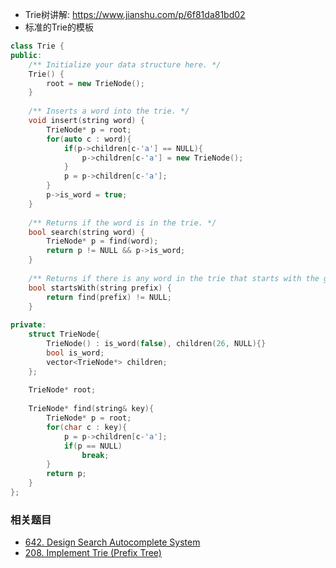 * Trie树讲解: https://www.jianshu.com/p/6f81da81bd02
* 标准的Trie的模板

```c++
class Trie {
public:
    /** Initialize your data structure here. */
    Trie() {
        root = new TrieNode();
    }
    
    /** Inserts a word into the trie. */
    void insert(string word) {
        TrieNode* p = root;
        for(auto c : word){
            if(p->children[c-'a'] == NULL){
                p->children[c-'a'] = new TrieNode();
            }
            p = p->children[c-'a'];
        }
        p->is_word = true;
    }
    
    /** Returns if the word is in the trie. */
    bool search(string word) {
        TrieNode* p = find(word);
        return p != NULL && p->is_word;
    }
    
    /** Returns if there is any word in the trie that starts with the given prefix. */
    bool startsWith(string prefix) {
        return find(prefix) != NULL;
    }
    
private:
    struct TrieNode{
        TrieNode() : is_word(false), children(26, NULL){}
        bool is_word;
        vector<TrieNode*> children;
    };
    
    TrieNode* root;
    
    TrieNode* find(string& key){
        TrieNode* p = root;
        for(char c : key){
            p = p->children[c-'a'];
            if(p == NULL)
                break;
        }
        return p;
    }
};

```

### 相关题目

* [642. Design Search Autocomplete System](https://leetcode.com/problems/design-search-autocomplete-system/)
* [208. Implement Trie (Prefix Tree)](hhttps://leetcode.com/problems/implement-trie-prefix-tree/?tab=Description)

